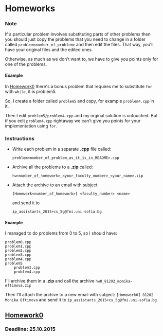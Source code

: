 # Homeworks

### Note

If a particular problem involves substituting parts of other problems then you
should just copy the problems that you need to change in a folder called
`problem<number_of_problem>` and then edit the files. That way, you'll have your
original files and the edited ones.

Otherwise, as much as we don't want to, we have to give you points only for one
of the problems.

#### Example

In [Homework0](https://github.com/fmi-lab/up/tree/master/homeworks/hw0#bonus-problem-5-25-points)
there's a bonus problem that requires me to substitute `for` with `while`, it is
problem5.

So, I create a folder called `problem5` and copy, for example `problem4.cpp` in
it.

Then I edit `problem5/problem4.cpp` and my orginal solution is untouched. But
if you edit `problem4.cpp` rightaway we can't give you points for your 
implementation using `for`.

### Instructions

-   Write each problem in a separate **.cpp** file called:

    ```
    problem<number_of_problem_as_it_is_in_README>.cpp
    ```

-   Archive all the problems to a **.zip** called:

    ```
    hw<number_of_homework>_<your_faculty_number>_<your_name>.zip
    ```

-   Attach the archive to an email with subject

    ```
    [Homework<number_of_homework>] <faculty_number> <name>
    ```

    and send it to

    ```
    ip_assistants_2015+cs_5g@fmi.uni-sofia.bg
    ```

#### Example

I managed to do problems from 0 to 5, so I should have:
```
problem0.cpp
problem1.cpp
problem2.cpp
problem3.cpp
problem4.cpp
problem5
    problem3.cpp
    problem4.cpp
```

I'll archive them in a **.zip** and call the archive
`hw0_81202_monika-eftimova.zip`

Then I'll attach the archive to a new email with subject:
`[Homework0] 81202 Monika Eftimova` and send it to 
`ip_assistants_2015+cs_5g@fmi.uni-sofia.bg`

## [Homework0](https://github.com/fmi-lab/up/tree/master/homeworks/hw0)

### Deadline: 25.10.2015


